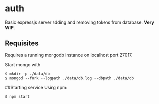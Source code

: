 # auth

Basic expressjs server adding and removing tokens from database.
**Very WIP**.

## Requisites
Requires a running mongodb instance on localhost port 27017.

Start mongo with
```
$ mkdir -p ./data/db
$ mongod --fork --logpath ./data/db.log --dbpath ./data/db
```

##Starting service
Using npm:
```
$ npm start
```
